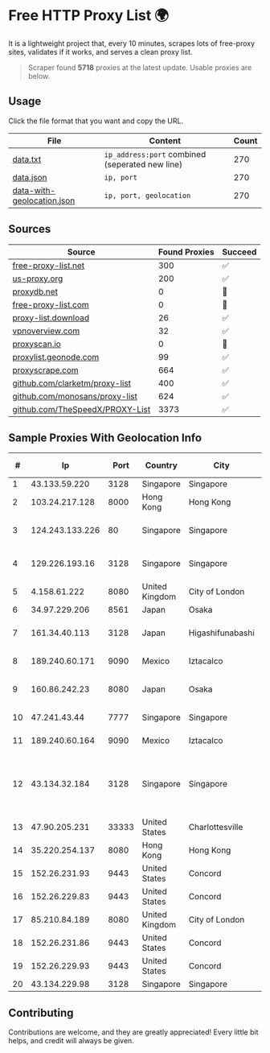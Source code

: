 
# Free HTTP Proxy List 🌍

It is a lightweight project that, every 10 minutes, scrapes lots of free-proxy sites, validates if it works, and serves a clean proxy list.


> Scraper found **5718** proxies at the latest update. Usable proxies are below.

## Usage

Click the file format that you want and copy the URL.


|File|Content|Count|
|----|-------|-----|
|[data.txt](https://raw.githubusercontent.com/themiralay/Proxy-List-World/master/data.txt)|`ip_address:port` combined (seperated new line)|270|
|[data.json](https://raw.githubusercontent.com/themiralay/Proxy-List-World/master/data.json)|`ip, port`|270|
|[data-with-geolocation.json](https://raw.githubusercontent.com/themiralay/Proxy-List-World/master/data-with-geolocation.json)|`ip, port, geolocation`|270|

## Sources

|Source|Found Proxies|Succeed|
|------|-------------|-------|
|[free-proxy-list.net](https://free-proxy-list.net)|300|✅|
|[us-proxy.org](https://www.us-proxy.org)|200|✅|
|[proxydb.net](http://proxydb.net)|0|🚫|
|[free-proxy-list.com](https://free-proxy-list.com/?page=&port=&type%5B%5D=http&type%5B%5D=https&up_time=0&search=Search)|0|🚫|
|[proxy-list.download](https://www.proxy-list.download/HTTP)|26|✅|
|[vpnoverview.com](https://vpnoverview.com/privacy/anonymous-browsing/free-proxy-servers)|32|✅|
|[proxyscan.io](https://www.proxyscan.io)|0|🚫|
|[proxylist.geonode.com](https://proxylist.geonode.com/api/proxy-list?limit=300&page=1&sort_by=lastChecked&sort_type=desc&protocols=http,https)|99|✅|
|[proxyscrape.com](https://api.proxyscrape.com/v2/?request=displayproxies&protocol=http&timeout=10000&country=all&ssl=all&anonymity=all)|664|✅|
|[github.com/clarketm/proxy-list](https://raw.githubusercontent.com/clarketm/proxy-list/master/proxy-list-raw.txt)|400|✅|
|[github.com/monosans/proxy-list](https://raw.githubusercontent.com/monosans/proxy-list/main/proxies/http.txt)|624|✅|
|[github.com/TheSpeedX/PROXY-List](https://raw.githubusercontent.com/TheSpeedX/PROXY-List/master/http.txt)|3373|✅|


## Sample Proxies With Geolocation Info

|#|Ip|Port|Country|City|Internet Service Provider|
|-|--|----|-------|----|-------------------------|
|1|43.133.59.220|3128|Singapore|Singapore|Aceville Pte.ltd|
|2|103.24.217.128|8000|Hong Kong|Hong Kong|Nearoute Limited|
|3|124.243.133.226|80|Singapore|Singapore|Huawei International Pte. Ltd.|
|4|129.226.193.16|3128|Singapore|Singapore|Tencent Cloud Computing (Beijing) Co|
|5|4.158.61.222|8080|United Kingdom|City of London|Microsoft Corporation|
|6|34.97.229.206|8561|Japan|Osaka|Google LLC|
|7|161.34.40.113|3128|Japan|Higashifunabashi|NTT PC Communications, Inc.|
|8|189.240.60.171|9090|Mexico|Iztacalco|Uninet S.A. de C.V.|
|9|160.86.242.23|8080|Japan|Osaka|Sony Network Communications Inc|
|10|47.241.43.44|7777|Singapore|Singapore|Alibaba Cloud LLC|
|11|189.240.60.164|9090|Mexico|Iztacalco|Uninet S.A. de C.V.|
|12|43.134.32.184|3128|Singapore|Singapore|Shenzhen Tencent Computer Systems Company Limited|
|13|47.90.205.231|33333|United States|Charlottesville|Alibaba.com LLC|
|14|35.220.254.137|8080|Hong Kong|Hong Kong|Google LLC|
|15|152.26.231.93|9443|United States|Concord|MCNC|
|16|152.26.229.83|9443|United States|Concord|MCNC|
|17|85.210.84.189|8080|United Kingdom|City of London|Microsoft Corporation|
|18|152.26.231.86|9443|United States|Concord|MCNC|
|19|152.26.229.93|9443|United States|Concord|MCNC|
|20|43.134.229.98|3128|Singapore|Singapore|Aceville Pte.ltd|



## Contributing

Contributions are welcome, and they are greatly appreciated! Every
little bit helps, and credit will always be given.

